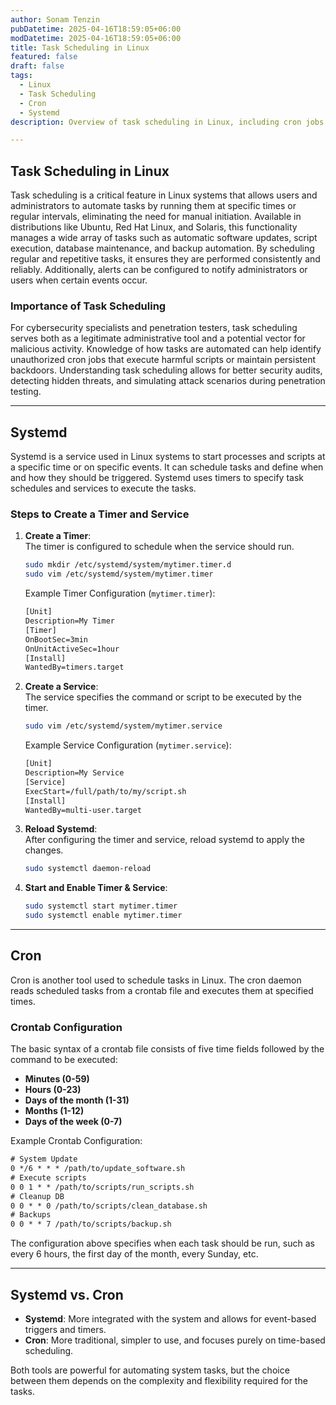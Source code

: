 ```yaml
---
author: Sonam Tenzin  
pubDatetime: 2025-04-16T18:59:05+06:00  
modDatetime: 2025-04-16T18:59:05+06:00  
title: Task Scheduling in Linux  
featured: false  
draft: false  
tags:  
  - Linux  
  - Task Scheduling  
  - Cron  
  - Systemd  
description: Overview of task scheduling in Linux, including cron jobs and systemd timers for automating processes and scripts.  

---
```


## Task Scheduling in Linux

Task scheduling is a critical feature in Linux systems that allows users and administrators to automate tasks by running them at specific times or regular intervals, eliminating the need for manual initiation. Available in distributions like Ubuntu, Red Hat Linux, and Solaris, this functionality manages a wide array of tasks such as automatic software updates, script execution, database maintenance, and backup automation. By scheduling regular and repetitive tasks, it ensures they are performed consistently and reliably. Additionally, alerts can be configured to notify administrators or users when certain events occur.

### Importance of Task Scheduling
For cybersecurity specialists and penetration testers, task scheduling serves both as a legitimate administrative tool and a potential vector for malicious activity. Knowledge of how tasks are automated can help identify unauthorized cron jobs that execute harmful scripts or maintain persistent backdoors. Understanding task scheduling allows for better security audits, detecting hidden threats, and simulating attack scenarios during penetration testing.

---

## Systemd

Systemd is a service used in Linux systems to start processes and scripts at a specific time or on specific events. It can schedule tasks and define when and how they should be triggered. Systemd uses timers to specify task schedules and services to execute the tasks.

### Steps to Create a Timer and Service
1. **Create a Timer**:  
   The timer is configured to schedule when the service should run.
   ```bash
   sudo mkdir /etc/systemd/system/mytimer.timer.d
   sudo vim /etc/systemd/system/mytimer.timer
   ```
   Example Timer Configuration (`mytimer.timer`):
   ```txt
   [Unit]
   Description=My Timer
   [Timer]
   OnBootSec=3min
   OnUnitActiveSec=1hour
   [Install]
   WantedBy=timers.target
   ```

2. **Create a Service**:  
   The service specifies the command or script to be executed by the timer.
   ```bash
   sudo vim /etc/systemd/system/mytimer.service
   ```
   Example Service Configuration (`mytimer.service`):
   ```txt
   [Unit]
   Description=My Service
   [Service]
   ExecStart=/full/path/to/my/script.sh
   [Install]
   WantedBy=multi-user.target
   ```

3. **Reload Systemd**:  
   After configuring the timer and service, reload systemd to apply the changes.
   ```bash
   sudo systemctl daemon-reload
   ```

4. **Start and Enable Timer & Service**:
   ```bash
   sudo systemctl start mytimer.timer
   sudo systemctl enable mytimer.timer
   ```

---

## Cron

Cron is another tool used to schedule tasks in Linux. The cron daemon reads scheduled tasks from a crontab file and executes them at specified times.

### Crontab Configuration
The basic syntax of a crontab file consists of five time fields followed by the command to be executed:
- **Minutes (0-59)**
- **Hours (0-23)**
- **Days of the month (1-31)**
- **Months (1-12)**
- **Days of the week (0-7)**

Example Crontab Configuration:
```txt
# System Update
0 */6 * * * /path/to/update_software.sh
# Execute scripts
0 0 1 * * /path/to/scripts/run_scripts.sh
# Cleanup DB
0 0 * * 0 /path/to/scripts/clean_database.sh
# Backups
0 0 * * 7 /path/to/scripts/backup.sh
```

The configuration above specifies when each task should be run, such as every 6 hours, the first day of the month, every Sunday, etc.

---

## Systemd vs. Cron

- **Systemd**: More integrated with the system and allows for event-based triggers and timers.
- **Cron**: More traditional, simpler to use, and focuses purely on time-based scheduling.

Both tools are powerful for automating system tasks, but the choice between them depends on the complexity and flexibility required for the tasks.